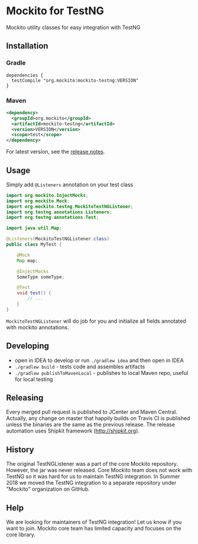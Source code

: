 # Mockito for TestNG

Mockito utility classes for easy integration with TestNG

## Installation

### Gradle
```Gradle
dependencies {
  testCompile "org.mockito:mockito-testng:VERSION"
}
```

### Maven
```xml
<dependency>
  <groupId>org.mockito</groupId>
  <artifactId>mockito-testng</artifactId>
  <version>VERSION</version>
  <scope>test</scope>
</dependency>
```

For latest version, see the [release notes](/docs/release-notes.md).

## Usage

Simply add `@Listeners` annotation on your test class

```java
import org.mockito.InjectMocks;
import org.mockito.Mock;
import org.mockito.testng.MockitoTestNGListener;
import org.testng.annotations.Listeners;
import org.testng.annotations.Test;

import java.util.Map;

@Listeners(MockitoTestNGListener.class)
public class MyTest {

    @Mock
    Map map;

    @InjectMocks
    SomeType someType;

    @Test
    void test() {
        // ...
    }
}
```

`MockitoTestNGListener` will do job for you and initialize all fields annotated with mockito annotations.

## Developing

- open in IDEA to develop or run ```./gradlew idea``` and then open in IDEA
- ```./gradlew build``` - tests code and assembles artifacts
- ```./gradlew publishToMavenLocal``` - publishes to local Maven repo, useful for local testing

## Releasing

Every merged pull request is published to JCenter and Maven Central.
Actually, any change on master that happily builds on Travis CI is published
unless the binaries are the same as the previous release.
The release automation uses Shipkit framework (http://shipkit.org).

## History

The original TestNGListener was a part of the core Mockito repository. However, the jar was never released. Core Mockito team does not work with TestNG so it was hard for us to maintain TestNG integration. In Summer 2018 we moved the TestNG integration to a separate repository under "Mockito" organization on GitHub.

## Help

We are looking for maintainers of TestNG integration! Let us know if you want to join. Mockito core team has limited capacity and focuses on the core library.
